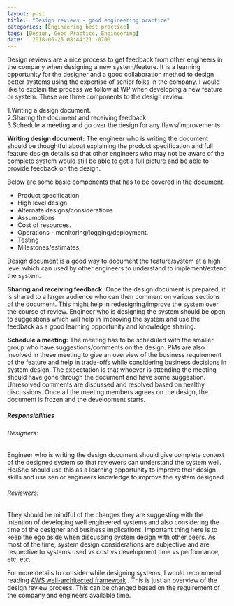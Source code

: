 ```yaml
---
layout: post
title:  "Design reviews - good engineering practice"
categories: [Engineering best practice]
tags: [Design, Good Practice, Engineering]
date:   2018-06-25 08:44:21 -0700
---
```


Design reviews are a nice process to get feedback from other engineers in the company when designing a new system/feature. It is a learning opportunity for the designer and a good collaboration method to design better systems using the expertise of senior folks in the company. I would like to explain the process we follow at WP when developing a new feature or system. These are three components to the design review.  

1.Writing a design document.  
2.Sharing the document and receiving feedback.  
3.Schedule a meeting and go over the design for any flaws/improvements.  

**Writing design document:** 
The engineer who is writing the document should be thoughtful about explaining the product specification and full feature design details so that other engineers who may not be aware of the complete system would still be able to get a full picture and be able to provide feedback on the design.

Below are some basic components that has to be covered in the document.
- Product specification
- High level design
- Alternate designs/considerations
- Assumptions
- Cost of resources.
- Operations - monitoring/logging/deployment.
- Testing
- Milestones/estimates.  

Design document is a good way to document the feature/system at a high level which can used by other engineers to understand to implement/extend the system.

**Sharing and receiving feedback:**
Once the design document is prepared, it is shared to a larger audience who can then comment on various sections of the document. This might help in redesigning/improve the system over the course of review. Engineer who is designing the system should be open to suggestions which will help in improving the system and use the feedback as a good learning opportunity and knowledge sharing.

**Schedule a meeting:**
The meeting has to be scheduled with the smaller group who have suggestions/comments on the design. PMs are also involved in these meeting to give an overview of the business requirement of the feature and help in trade-offs while considering business decisions in system design. The expectation is that whoever is attending the meeting should have gone through the document and have some suggestion. Unresolved comments are discussed and resolved based on healthy discussions. Once all the meeting members agrees on the design, the document is frozen and the development starts.


##### Responsibilities  
###### Designers:
Engineer who is writing the design document should give complete context of the designed system so that reviewers can understand the system well. He/She should use this as a learning opportunity to improve their design skills and use senior engineers knowledge to improve the system designed.

###### Reviewers:
They should be mindful of the changes they are suggesting with the intention of developing well engineered systems and also considering the time of the designer and business implications. Important thing here is to keep the ego aside when discussing system design with other peers. As most of the time, system design considerations are subjective and are respective to systems used vs cost vs development time vs performance, etc, etc.

For more details to consider while designing systems, I would recommend reading [AWS well-architected framework](https://d0.awsstatic.com/whitepapers/architecture/AWS_Well-Architected_Framework.pdf) . This is just an overview of the design review process. This can be changed based on the requirement of the company and engineers available time.





